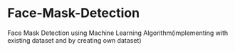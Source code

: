 # Face-Mask-Detection
Face Mask Detection using Machine Learning Algorithm(implementing with existing dataset and by creating own dataset)
